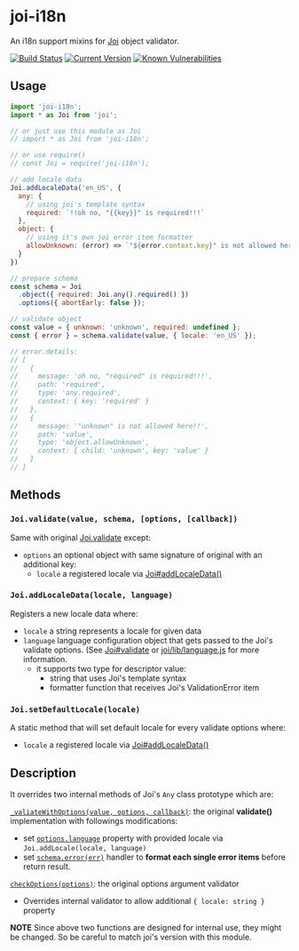 # joi-i18n

An i18n support mixins for [Joi](https://github.com/hapijs/joi) object validator.

[![Build Status](https://travis-ci.org/sini-company/joi-i18n.svg?branch=master)](https://travis-ci.org/sini-company/joi-i18n) [![Current Version](https://img.shields.io/npm/v/joi-i18n.svg?style=flat)](https://www.npmjs.com/package/joi-i18n) [![Known Vulnerabilities](https://snyk.io/test/github/sini-company/joi-i18n/badge.svg)](https://snyk.io/test/github/sini-company/joi-i18n)


## Usage
```js
import 'joi-i18n';
import * as Joi from 'joi';

// or just use this module as Joi
// import * as Joi from 'joi-i18n';

// or use require()
// const Joi = require('joi-i18n');

// add locale data
Joi.addLocaleData('en_US', {
  any: {
    // using joi's template syntax
    required: `!!oh no, "{{key}}" is required!!!`
  },
  object: {
    // using it's own joi error item formatter
    allowUnknown: (error) => `"${error.context.key}" is not allowed here!!`
  }
})

// prepare schema
const schema = Joi
  .object({ required: Joi.any().required() })
  .options({ abortEarly: false });

// validate object
const value = { unknown: 'unknown', required: undefined };
const { error } = schema.validate(value, { locale: 'en_US' });

// error.details:
// [
//   {
//     message: 'oh no, "required" is required!!!',
//     path: 'required',
//     type: 'any.required',
//     context: { key: 'required' }
//   },
//   {
//     message: '"unknown" is not allowed here!!',
//     path: 'value',
//     type: 'object.allowUnknown',
//     context: { child: 'unknown', key: 'value' }
//   }
// ]

```

## Methods

### `Joi.validate(value, schema, [options, [callback])`

Same with original [Joi.validate](
https://github.com/hapijs/joi/blob/master/API.md#validatevalue-schema-options-callback) except:
- `options` an optional object with same signature of original with an additional key:
  - `locale` a registered locale via [Joi#addLocaleData()](#joiaddlocaledatalocale-data)

### `Joi.addLocaleData(locale, language)`

Registers a new locale data where:

- `locale` a string represents a locale for given data
- `language` language configuration object that gets passed to the Joi's validate options.
(See [Joi#validate](https://github.com/hapijs/joi/blob/master/API.md#validatevalue-schema-options-callback) or [joi/lib/language.js](https://github.com/hapijs/joi/blob/master/lib/language.js) for more information.
  - it supports two type for descriptor value:
    - string that uses Joi's template syntax
    - formatter function that receives Joi's ValidationError item

### `Joi.setDefaultLocale(locale)`

A static method that will set default locale for every validate options where:

- `locale` a registered locale via [Joi#addLocaleData()](#joiaddlocaledatalocale-data)

## Description

It overrides two internal methods of Joi's `Any` class prototype which are:

[`_valiateWithOptions(value, options, callback)`](https://github.com/hapijs/joi/blob/v10.6.0/lib/types/any/index.js#L643): the original **validate()** implementation with followings modifications:
- set [`options.language`](https://github.com/hapijs/joi/blob/master/API.md#validatevalue-schema-options-callback) property with provided locale via `Joi.addLocale(locale, language)`
- set [`schema.error(err)`](https://github.com/hapijs/joi/blob/master/API.md#anyerrorerr) handler to **format each single error items** before return result.

[`checkOptions(options)`](https://github.com/hapijs/joi/blob/v10.6.0/lib/types/any/index.js#L84): the original options argument validator
- Overrides internal validator to allow additional `{ locale: string }` property

**NOTE**
Since above two functions are designed for internal use, they might be changed.
So be careful to match joi's version with this module.

